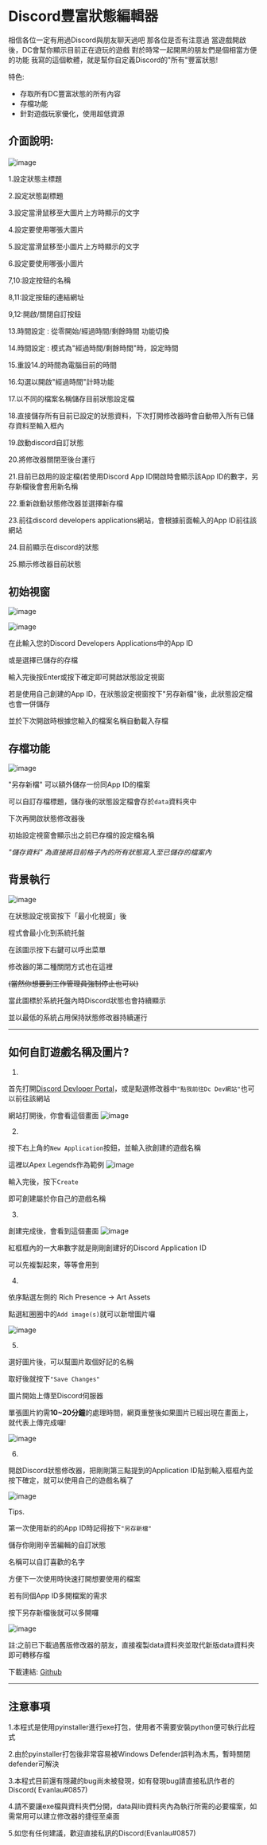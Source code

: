 # Discord豐富狀態編輯器
相信各位一定有用過Discord與朋友聊天過吧
那各位是否有注意過
當遊戲開啟後，DC會幫你顯示目前正在遊玩的遊戲
對於時常一起開黑的朋友們是個相當方便的功能
我寫的這個軟體，就是幫你自定義Discord的"所有"豐富狀態!

特色:
* 存取所有DC豐富狀態的所有內容
* 存檔功能
* 針對遊戲玩家優化，使用超低資源

## 介面說明:</p>
![image](https://truth.bahamut.com.tw/s01/202209/02b6e19117037443e81cb81d0695c52c.PNG)

1.設定狀態主標題</p>
2.設定狀態副標題</p>
3.設定當滑鼠移至大圖片上方時顯示的文字</p>
4.設定要使用哪張大圖片</p>
5.設定當滑鼠移至小圖片上方時顯示的文字</p>
6.設定要使用哪張小圖片</p>
7,10:設定按鈕的名稱</p>
8,11:設定按鈕的連結網址</p>
9,12:開啟/關閉自訂按鈕</p>
13.時間設定 : 從零開始/經過時間/剩餘時間 功能切換</p>
14.時間設定 : 模式為"經過時間/剩餘時間"時，設定時間</p>
15.重設14.的時間為電腦目前的時間</p>
16.勾選以開啟"經過時間"計時功能</p>
17.以不同的檔案名稱儲存目前狀態設定檔</p>
18.直接儲存所有目前已設定的狀態資料，下次打開修改器時會自動帶入所有已儲存資料至輸入框內</p>
19.啟動discord自訂狀態</p>
20.將修改器關閉至後台運行</p>
21.目前已啟用的設定檔(若使用Discord App ID開啟時會顯示該App ID的數字，另存新檔後會套用新名稱</p>
22.重新啟動狀態修改器並選擇新存檔</p>
23.前往discord developers applications網站，會根據前面輸入的App ID前往該網站</p>
24.目前顯示在discord的狀態</p>
25.顯示修改器目前狀態</p>

## 初始視窗

![image](https://truth.bahamut.com.tw/s01/202209/a7eb8edb44d42b30ba1b5fa34368e938.PNG)</p>
![image](https://truth.bahamut.com.tw/s01/202209/ca2db6b0e825fdafc51c430395869f53.PNG)</p>
在此輸入您的Discord Developers Applications中的App ID</p>
或是選擇已儲存的存檔</p>
輸入完後按Enter或按下確定即可開啟狀態設定視窗</p>
若是使用自己創建的App ID，在狀態設定視窗按下"另存新檔"後，此狀態設定檔也會一併儲存</p>
並於下次開啟時根據您輸入的檔案名稱自動載入存檔</p>

## 存檔功能
![image](https://truth.bahamut.com.tw/s01/202209/c37b1e7149e663ac82febbb93f70031c.PNG)</p>
"另存新檔" 可以額外儲存一份同App ID的檔案</p>
可以自訂存檔標題，儲存後的狀態設定檔會存於`data`資料夾中</p>
下次再開啟狀態修改器後</p>
初始設定視窗會顯示出之前已存檔的設定檔名稱</p>

*"儲存資料" 為直接將目前格子內的所有狀態寫入至已儲存的檔案內*
## 背景執行
![image](https://truth.bahamut.com.tw/s01/202209/f031cb7b0ed8ddba50ba8de735b2e456.PNG)</p>
在狀態設定視窗按下「最小化視窗」後</p>
程式會最小化到系統托盤</p>
在該圖示按下右鍵可以呼出菜單</p>
修改器的第二種關閉方式也在這裡</p>
~~(當然你想要到工作管理員強制停止也可以)~~</p>
當此圖標於系統托盤內時Discord狀態也會持續顯示</p>
並以最低的系統占用保持狀態修改器持續運行</p>
***
## 如何自訂遊戲名稱及圖片?

1.
首先打開[Discord Devloper Portal](https://discord.com/developers/applications)，或是點選修改器中`"點我前往Dc Dev網站"`也可以前往該網站</p>
網站打開後，你會看這個畫面
![image](https://truth.bahamut.com.tw/s01/202209/9bdd6666a33a3b7737ebcd72967eef6a.PNG)</p>

2.
按下右上角的`New Application`按鈕，並輸入欲創建的遊戲名稱</p>
這裡以Apex Legends作為範例
![image](https://truth.bahamut.com.tw/s01/202209/40a9d68caa0fe38b72a1ec4e9824ae2a.JPG)</p>
輸入完後，按下`Create`</p>
即可創建屬於你自己的遊戲名稱</p>

3.
創建完成後，會看到這個畫面
![image](https://truth.bahamut.com.tw/s01/202209/a32e6e49bcd246a7279fc8130b60c45f.JPG)</p>
紅框框內的一大串數字就是剛剛創建好的Discord Application ID</p>
可以先複製起來，等等會用到</p>

4.
依序點選左側的 Rich Presence -> Art Assets</p>
點選紅圈圈中的`Add image(s)`就可以新增圖片囉</p>
![image](https://truth.bahamut.com.tw/s01/202209/a2f128adcb420d46e598a5dc4ace095e.JPG)</p>

5.
選好圖片後，可以幫圖片取個好記的名稱</p>
取好後就按下`"Save Changes"`</p>
圖片開始上傳至Discord伺服器</p>
單張圖片約需**10~20分鐘**的處理時間，網頁重整後如果圖片已經出現在畫面上，就代表上傳完成囉!</p>
![image](https://truth.bahamut.com.tw/s01/202209/5cae348c0ac1f10aaa740fc8b18ee468.PNG)</p>

6.
開啟Discord狀態修改器，把剛剛第三點提到的Application ID貼到輸入框框內並按下確定，就可以使用自己的遊戲名稱了</p>
![image](https://truth.bahamut.com.tw/s01/202209/82829e1487253954354a3b855abb4c6e.PNG)</p>
Tips.</p>
第一次使用新的的App ID時記得按下`"另存新檔"`</p>
儲存你剛剛辛苦編輯的自訂狀態</p>
名稱可以自訂喜歡的名字</p>
方便下一次使用時快速打開想要使用的檔案</p>
若有同個App ID多開檔案的需求</p>
按下另存新檔後就可以多開囉</p>
![image](https://truth.bahamut.com.tw/s01/202209/d86ddba9457959bd1739e1f61a75bdd9.PNG)</p>

註:之前已下載過舊版修改器的朋友，直接複製data資料夾並取代新版data資料夾即可轉移存檔</p>
下載連結: [Github](https://github.com/Evanlau1798/discord-RPC-editor/releases/tag/v1.0.0)</p>

***
## 注意事項

1.本程式是使用pyinstaller進行exe打包，使用者不需要安裝python便可執行此程式</p>
2.由於pyinstaller打包後非常容易被Windows Defender誤判為木馬，暫時關閉defender可解決</p>
3.本程式目前還有隱藏的bug尚未被發現，如有發現bug請直接私訊作者的Discord( Evanlau#0857)</p>
4.請不要讓exe檔與資料夾們分開，data與lib資料夾內為執行所需的必要檔案，如需常用可以建立修改器的捷徑至桌面</p>
5.如您有任何建議，歡迎直接私訊的Discord(Evanlau#0857)